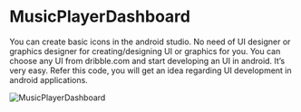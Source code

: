 # MusicPlayerDashboard
You can create basic icons in the android studio. No need of UI designer or graphics designer for creating/designing UI or graphics for you. You can choose any UI from dribble.com and start developing an UI in android. It’s very easy. Refer this code, you will get an idea regarding UI development in android applications.

![MusicPlayerDashboard](https://github.com/akhilgite/MusicPlayerDashboard/blob/master/Screenshot_1556705605.png)
